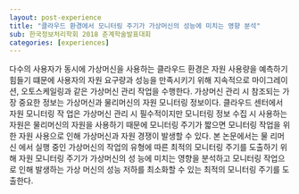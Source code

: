 ```yaml
---
layout: post-experience
title: "클라우드 환경에서 모니터링 주기가 가상머신의 성능에 미치는 영향 분석"
sub: 한국정보처리학회 2018 춘계학술발표대회
categories: [experiences]
---
```

다수의 사용자가 동시에 가상머신을 사용하는 클라우드 환경은 자원 사용량을 예측하기 힘들기 떄문에 사용자의 자원 요구량과 성능을 만족시키기 위해 지속적으로 마이그레이션, 오토스케일링과 같은 가상머신 관리 작업을 수행한다. 가상머신 관리 시 참조되는 가장 중요한 정보는 가상머신과 물리머신의 자원 모니터링 정보이다. 클라우드 센터에서 자원 모니터링 작 업은 가상머신 관리 시 필수적이지만 모니터링 정보 수집 시 사용하는 자원은 물리머신의 자원을 사용하기 때문에 모니터링 주기가 짧으면 모니터링 작업을 위한 자원 사용으로 인해 가상머신과 자원 경쟁이 발생할 수 있다. 본 논문에서는 물 리머신 에서 실행 중인 가상머신의 작업의 유형에 따른 최적의 모니터링 주기를 도출하기 위해 자원 모니터링 주기가 가상머신의 성 능에 미치는 영향을 분석하고 모니터링 작업으로 인해 발생하는 가상 머신의 성능 저하를 최소화할 수 있는 최적의 모니터링 주기를 도출한다.